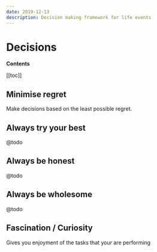 ```yaml
---
date: 2019-12-13
description: Decision making framework for life events
---
```


# Decisions

**Contents**

[[toc]]

## Minimise regret

Make decisions based on the least possible regret.

## Always try your best

@todo

## Always be honest

@todo

## Always be wholesome

@todo

## Fascination / Curiosity

Gives you enjoyment of the tasks that your are performing